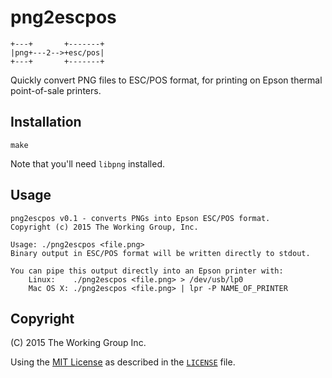 # png2escpos
    +---+       +-------+
    |png+---2-->+esc/pos|
    +---+       +-------+

Quickly convert PNG files to ESC/POS format, for printing on Epson thermal point-of-sale printers.

## Installation

    make
    
Note that you'll need `libpng` installed.

## Usage

    png2escpos v0.1 - converts PNGs into Epson ESC/POS format.
    Copyright (c) 2015 The Working Group, Inc.

    Usage: ./png2escpos <file.png>
    Binary output in ESC/POS format will be written directly to stdout.

    You can pipe this output directly into an Epson printer with:
        Linux:    ./png2escpos <file.png> > /dev/usb/lp0
        Mac OS X: ./png2escpos <file.png> | lpr -P NAME_OF_PRINTER

## Copyright

(C) 2015 The Working Group Inc.

Using the [MIT License](http://opensource.org/licenses/MIT) as described in
the [`LICENSE`](LICENSE) file.

